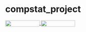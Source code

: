 # compstat_project


</a> 
<a href="https://mybinder.org/v2/gh/marclipfert/compstat_project/master?filepath=CompStat_Project_Lipfert.ipynb" 
     target="_parent">
     <img align="center" 
        src="https://mybinder.org/badge_logo.svg" 
        width="109" height="20">
</a>
</a>
<a href="https://nbviewer.jupyter.org/github/marclipfert/compstat_project/blob/master/CompStat_Project_Lipfert.ipynb"
   target="_parent">
   <img align="center" 
  src="https://raw.githubusercontent.com/jupyter/design/master/logos/Badges/nbviewer_badge.png" 
      width="109" height="20">
</a>
